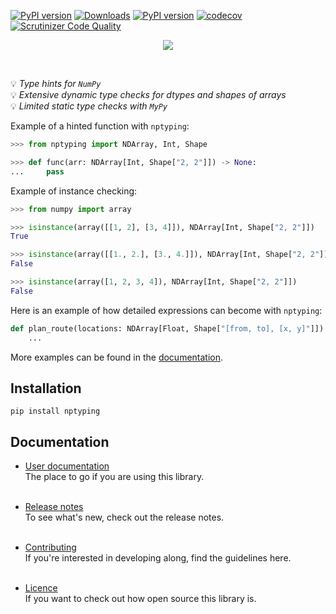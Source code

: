 [![PyPI version](https://img.shields.io/pypi/pyversions/nptyping.svg)](https://img.shields.io/pypi/pyversions/nptyping.svg)
[![Downloads](https://pepy.tech/badge/nptyping/month)](https://pepy.tech/project/nptyping)
[![PyPI version](https://badge.fury.io/py/nptyping.svg)](https://badge.fury.io/py/nptyping)
[![codecov](https://codecov.io/gh/ramonhagenaars/nptyping/branch/master/graph/badge.svg)](https://codecov.io/gh/ramonhagenaars/nptyping)
[![Scrutinizer Code Quality](https://scrutinizer-ci.com/g/ramonhagenaars/nptyping/badges/quality-score.png?b=master)](https://scrutinizer-ci.com/g/ramonhagenaars/nptyping/?branch=master)

<p align='center'>
  <a href='https://https://pypi.org/project/nptyping/'>
    <img src='https://github.com/ramonhagenaars/nptyping/raw/master/resources/logo.png' />
  </a> 
</p>

<br/>

💡 *Type hints for `NumPy`* <br/>
💡 *Extensive dynamic type checks for dtypes and shapes of arrays* <br/>
💡 *Limited static type checks with `MyPy`* <br/>

Example of a hinted function with `nptyping`:

```python
>>> from nptyping import NDArray, Int, Shape

>>> def func(arr: NDArray[Int, Shape["2, 2"]]) -> None:
...     pass


```

Example of instance checking:
```python
>>> from numpy import array

>>> isinstance(array([[1, 2], [3, 4]]), NDArray[Int, Shape["2, 2"]])
True

>>> isinstance(array([[1., 2.], [3., 4.]]), NDArray[Int, Shape["2, 2"]])
False

>>> isinstance(array([1, 2, 3, 4]), NDArray[Int, Shape["2, 2"]])
False

```

Here is an example of how detailed expressions can become with `nptyping`:
```python
def plan_route(locations: NDArray[Float, Shape["[from, to], [x, y]"]]) -> NDArray[Float, Shape["* stops, [x, y]"]]:
    ...
```


More examples can be found in the [documentation](https://github.com/ramonhagenaars/nptyping/blob/master/USERDOCS.md#Examples).

## Installation

```
pip install nptyping
```

## Documentation

* [User documentation](https://github.com/ramonhagenaars/nptyping/blob/master/USERDOCS.md) <br/>
The place to go if you are using this library. <br/><br/>
  
* [Release notes](https://github.com/ramonhagenaars/nptyping/blob/master/HISTORY.md) <br/>
To see what's new, check out the release notes. <br/><br/>

* [Contributing](https://github.com/ramonhagenaars/nptyping/blob/master/CONTRIBUTION.md) <br/>
If you're interested in developing along, find the guidelines here. <br/><br/>

* [Licence](https://github.com/ramonhagenaars/nptyping/blob/master/LICENSE) <br/>
If you want to check out how open source this library is.
